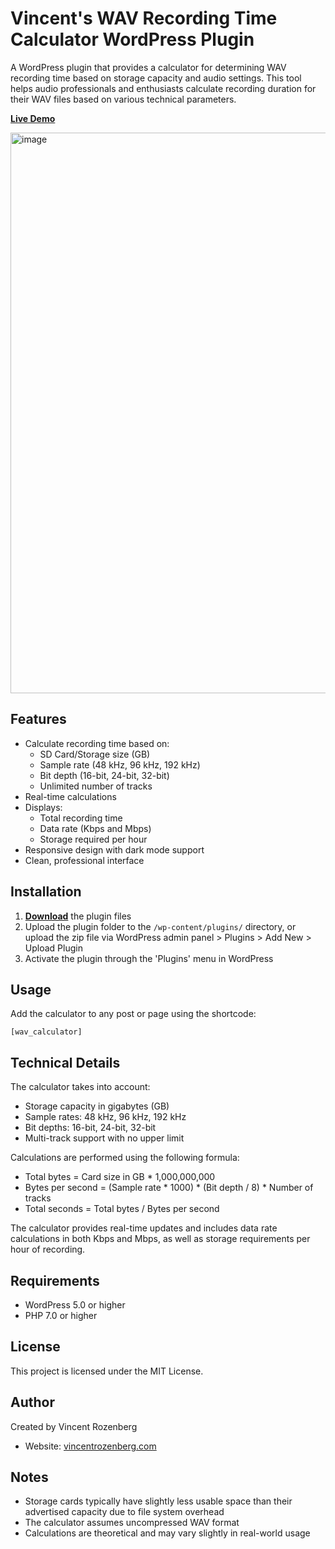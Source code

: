 # Vincent's WAV Recording Time Calculator WordPress Plugin

A WordPress plugin that provides a calculator for determining WAV recording time based on storage capacity and audio settings. This tool helps audio professionals and enthusiasts calculate recording duration for their WAV files based on various technical parameters.

**[Live Demo](https://vincentrozenberg.com/wav-calculator/)**

<img width="897" alt="image" src="https://github.com/user-attachments/assets/92e71a69-8d78-4253-bbbc-543c28195be4">

## Features

- Calculate recording time based on:
  - SD Card/Storage size (GB)
  - Sample rate (48 kHz, 96 kHz, 192 kHz)
  - Bit depth (16-bit, 24-bit, 32-bit)
  - Unlimited number of tracks
- Real-time calculations
- Displays:
  - Total recording time
  - Data rate (Kbps and Mbps)
  - Storage required per hour
- Responsive design with dark mode support
- Clean, professional interface

## Installation

1. **[Download](https://github.com/vincentrozenberg/WP-vincents-wav-calculator/archive/refs/heads/main.zip/)** the plugin files
2. Upload the plugin folder to the `/wp-content/plugins/` directory, or upload the zip file via WordPress admin panel > Plugins > Add New > Upload Plugin
3. Activate the plugin through the 'Plugins' menu in WordPress

## Usage

Add the calculator to any post or page using the shortcode:

```
[wav_calculator]
```

## Technical Details

The calculator takes into account:
- Storage capacity in gigabytes (GB)
- Sample rates: 48 kHz, 96 kHz, 192 kHz
- Bit depths: 16-bit, 24-bit, 32-bit
- Multi-track support with no upper limit

Calculations are performed using the following formula:
- Total bytes = Card size in GB * 1,000,000,000
- Bytes per second = (Sample rate * 1000) * (Bit depth / 8) * Number of tracks
- Total seconds = Total bytes / Bytes per second

The calculator provides real-time updates and includes data rate calculations in both Kbps and Mbps, as well as storage requirements per hour of recording.

## Requirements

- WordPress 5.0 or higher
- PHP 7.0 or higher

## License

This project is licensed under the MIT License.

## Author

Created by Vincent Rozenberg
- Website: [vincentrozenberg.com](https://vincentrozenberg.com)

## Notes

- Storage cards typically have slightly less usable space than their advertised capacity due to file system overhead
- The calculator assumes uncompressed WAV format
- Calculations are theoretical and may vary slightly in real-world usage
